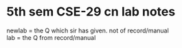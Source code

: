  # 5th sem CSE-29 cn lab notes
 newlab = the Q which sir has given. not of record/manual <br>
 lab    = the Q from record/manual
